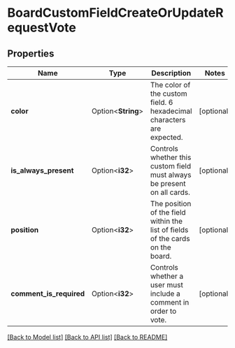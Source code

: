 # BoardCustomFieldCreateOrUpdateRequestVote

## Properties

Name | Type | Description | Notes
------------ | ------------- | ------------- | -------------
**color** | Option<**String**> | The color of the custom field. 6 hexadecimal characters are expected. | [optional]
**is_always_present** | Option<**i32**> | Controls whether this custom field must always be present on all cards. | [optional]
**position** | Option<**i32**> | The position of the field within the list of fields of the cards on the board. | [optional]
**comment_is_required** | Option<**i32**> | Controls whether a user must include a comment in order to vote. | [optional]

[[Back to Model list]](../README.md#documentation-for-models) [[Back to API list]](../README.md#documentation-for-api-endpoints) [[Back to README]](../README.md)


